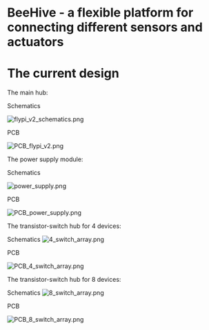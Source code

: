 # BeeHive - a flexible platform for connecting different sensors and actuators

# The current design

The main hub:

Schematics

![flypi_v2_schematics.png](https://github.com/isobianin/BeeHive/blob/master/hardware/hub_PCB/flypi_v2_schematics.png)

PCB

![PCB_flypi_v2.png](https://github.com/isobianin/BeeHive/blob/master/hardware/hub_PCB/PCB_flypi_v2.png)

The power supply module:

Schematics

![power_supply.png](https://github.com/isobianin/BeeHive/blob/master/hardware/power_supply/power_supply.png)

PCB

![PCB_power_supply.png](https://github.com/isobianin/BeeHive/blob/master/hardware/power_supply/PCB_power_supply.png)

The transistor-switch hub for 4 devices:

Schematics ![4_switch_array.png](https://github.com/isobianin/BeeHive/blob/master/hardware/4_switch_array/4_switch_array.png)

PCB

![PCB_4_switch_array.png](https://github.com/isobianin/BeeHive/blob/master/hardware/4_switch_array/PCB_4_switch_array.png)

The transistor-switch hub for 8 devices:

Schematics ![8_switch_array.png](https://github.com/isobianin/BeeHive/blob/master/hardware/8_switch_array/8_switch_array.png)

PCB

![PCB_8_switch_array.png](https://github.com/isobianin/BeeHive/blob/master/hardware/8_switch_array/PCB_8_switch_array.png)
